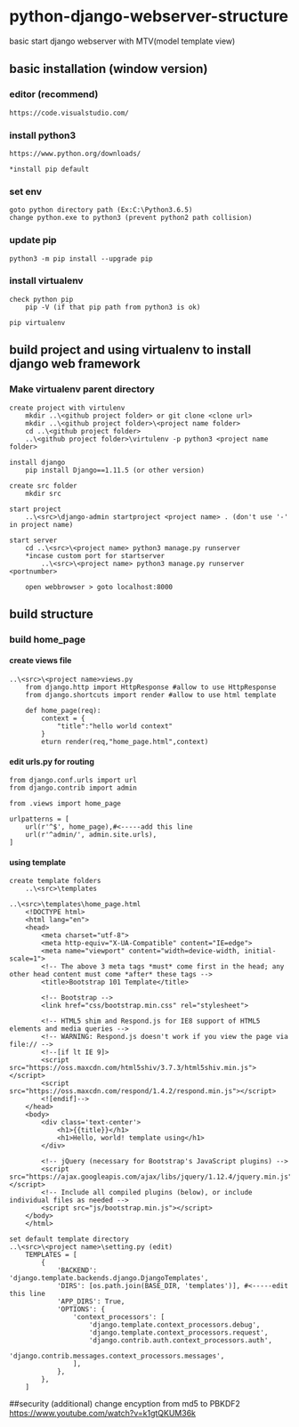 # python-django-webserver-structure
basic start django webserver with MTV(model template view)

## basic installation (window version)
### editor (recommend)

    https://code.visualstudio.com/

### install python3

    https://www.python.org/downloads/

    *install pip default

### set env

    goto python directory path (Ex:C:\Python3.6.5)
    change python.exe to python3 (prevent python2 path collision)

### update pip

    python3 -m pip install --upgrade pip

### install virtualenv

    check python pip
        pip -V (if that pip path from python3 is ok)

    pip virtualenv

## build project and using virtualenv to install django web framework

### Make virtualenv parent directory
    
    create project with virtulenv
        mkdir ..\<github project folder> or git clone <clone url>
        mkdir ..\<github project folder>\<project name folder>
        cd ..\<github project folder>
        ..\<github project folder>\virtulenv -p python3 <project name folder>
    
    install django
        pip install Django==1.11.5 (or other version)
    
    create src folder
        mkdir src
    
    start project
        ..\<src>\django-admin startproject <project name> . (don't use '-' in project name)

    start server 
        cd ..\<src>\<project name> python3 manage.py runserver
        *incase custom port for startserver
            ..\<src>\<project name> python3 manage.py runserver <portnumber>

        open webbrowser > goto localhost:8000
        
## build structure
### build home_page
#### create views file
    
    ..\<src>\<project name>views.py
        from django.http import HttpResponse #allow to use HttpResponse
        from django.shortcuts import render #allow to use html template

        def home_page(req):
            context = {
                "title":"hello world context"
            }
            eturn render(req,"home_page.html",context)

#### edit urls.py for routing

    from django.conf.urls import url
    from django.contrib import admin

    from .views import home_page

    urlpatterns = [
        url(r'^$', home_page),#<-----add this line
        url(r'^admin/', admin.site.urls),
    ]

#### using template 

    create template folders
        ..\<src>\templates

    ..\<src>\templates\home_page.html
        <!DOCTYPE html>
        <html lang="en">
        <head>
            <meta charset="utf-8">
            <meta http-equiv="X-UA-Compatible" content="IE=edge">
            <meta name="viewport" content="width=device-width, initial-scale=1">
            <!-- The above 3 meta tags *must* come first in the head; any other head content must come *after* these tags -->
            <title>Bootstrap 101 Template</title>

            <!-- Bootstrap -->
            <link href="css/bootstrap.min.css" rel="stylesheet">

            <!-- HTML5 shim and Respond.js for IE8 support of HTML5 elements and media queries -->
            <!-- WARNING: Respond.js doesn't work if you view the page via file:// -->
            <!--[if lt IE 9]>
            <script src="https://oss.maxcdn.com/html5shiv/3.7.3/html5shiv.min.js"></script>
            <script src="https://oss.maxcdn.com/respond/1.4.2/respond.min.js"></script>
            <![endif]-->
        </head>
        <body>
            <div class='text-center'>
                <h1>{{title}}</h1>
                <h1>Hello, world! template using</h1>
            </div>

            <!-- jQuery (necessary for Bootstrap's JavaScript plugins) -->
            <script src="https://ajax.googleapis.com/ajax/libs/jquery/1.12.4/jquery.min.js"></script>
            <!-- Include all compiled plugins (below), or include individual files as needed -->
            <script src="js/bootstrap.min.js"></script>
        </body>
        </html>

    set default template directory
    ..\<src>\<project name>\setting.py (edit)
        TEMPLATES = [
            {
                'BACKEND': 'django.template.backends.django.DjangoTemplates',
                'DIRS': [os.path.join(BASE_DIR, 'templates')], #<-----edit this line
                'APP_DIRS': True,
                'OPTIONS': {
                    'context_processors': [
                        'django.template.context_processors.debug',
                        'django.template.context_processors.request',
                        'django.contrib.auth.context_processors.auth',
                        'django.contrib.messages.context_processors.messages',
                    ],
                },
            },
        ]

##security (additional)
change encyption from md5 to PBKDF2
https://www.youtube.com/watch?v=k1gtQKUM36k
    